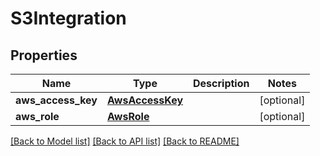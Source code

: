 # S3Integration


## Properties
Name | Type | Description | Notes
------------ | ------------- | ------------- | -------------
**aws_access_key** | [**AwsAccessKey**](AwsAccessKey.md) |  | [optional] 
**aws_role** | [**AwsRole**](AwsRole.md) |  | [optional] 

[[Back to Model list]](../README.md#documentation-for-models) [[Back to API list]](../README.md#documentation-for-api-endpoints) [[Back to README]](../README.md)


